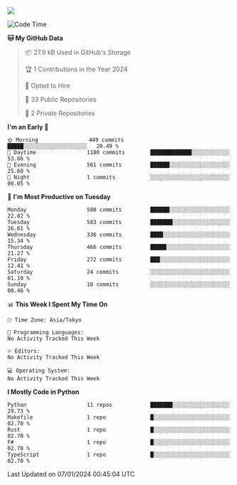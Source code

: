 ![](https://komarev.com/ghpvc/?username=kitagawa-hr)

<!--START_SECTION:waka-->
![Code Time](http://img.shields.io/badge/Code%20Time-755%20hrs%2038%20mins-blue)

**🐱 My GitHub Data** 

> 📦 27.9 kB Used in GitHub's Storage 
 > 
> 🏆 1 Contributions in the Year 2024
 > 
> 💼 Opted to Hire
 > 
> 📜 33 Public Repositories 
 > 
> 🔑 2 Private Repositories 
 > 
**I'm an Early 🐤** 

```text
🌞 Morning                449 commits         █████░░░░░░░░░░░░░░░░░░░░   20.49 % 
🌆 Daytime                1180 commits        █████████████░░░░░░░░░░░░   53.86 % 
🌃 Evening                561 commits         ██████░░░░░░░░░░░░░░░░░░░   25.60 % 
🌙 Night                  1 commits           ░░░░░░░░░░░░░░░░░░░░░░░░░   00.05 % 
```
📅 **I'm Most Productive on Tuesday** 

```text
Monday                   500 commits         ██████░░░░░░░░░░░░░░░░░░░   22.82 % 
Tuesday                  583 commits         ███████░░░░░░░░░░░░░░░░░░   26.61 % 
Wednesday                336 commits         ████░░░░░░░░░░░░░░░░░░░░░   15.34 % 
Thursday                 466 commits         █████░░░░░░░░░░░░░░░░░░░░   21.27 % 
Friday                   272 commits         ███░░░░░░░░░░░░░░░░░░░░░░   12.41 % 
Saturday                 24 commits          ░░░░░░░░░░░░░░░░░░░░░░░░░   01.10 % 
Sunday                   10 commits          ░░░░░░░░░░░░░░░░░░░░░░░░░   00.46 % 
```


📊 **This Week I Spent My Time On** 

```text
🕑︎ Time Zone: Asia/Tokyo

💬 Programming Languages: 
No Activity Tracked This Week

🔥 Editors: 
No Activity Tracked This Week

💻 Operating System: 
No Activity Tracked This Week
```

**I Mostly Code in Python** 

```text
Python                   11 repos            ███████░░░░░░░░░░░░░░░░░░   29.73 % 
Makefile                 1 repo              █░░░░░░░░░░░░░░░░░░░░░░░░   02.70 % 
Rust                     1 repo              █░░░░░░░░░░░░░░░░░░░░░░░░   02.70 % 
F#                       1 repo              █░░░░░░░░░░░░░░░░░░░░░░░░   02.70 % 
TypeScript               1 repo              █░░░░░░░░░░░░░░░░░░░░░░░░   02.70 % 
```




 Last Updated on 07/01/2024 00:45:04 UTC
<!--END_SECTION:waka-->
